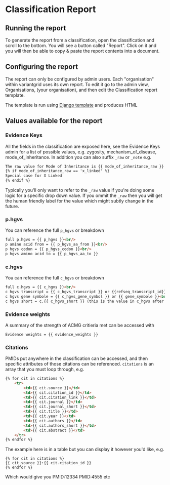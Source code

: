 # Classification Report

## Running the report

To generate the report from a classification, open the classification and scroll to the bottom. You will see a button called "Report". Click on it and you will then be able to copy & paste the report contents into a document.

## Configuring the report

The report can only be configured by admin users. Each "organisation" within variantgrid uses its own report. To edit it go to the admin view, Organisations, (your organisation), and then edit the Classification report template.

The template is run using [Django template](https://docs.djangoproject.com/en/3.0/topics/templates/) and produces HTML

## Values available for the report

### Evidence Keys

All the fields in the classification are exposed here, see the Evidence Keys admin for a list of possible values, e.g. zygosity, mechanism_of_disease, mode_of_inheritance.
In addition you can also suffix `_raw` or `_note` e.g.
``` html
The raw value for Mode of Inheritance is {{ mode_of_inheritance_raw }} and the note for it is {{ mode_of_inheritance_note }}
{% if mode_of_inheritance_raw == 'x_linked' %}
Special case for X Linked
{% endif %}
```
Typically you'll only want to refer to the `_raw` value if you're doing some logic for a specific drop down value. If you ommit the `_raw` then you will get the human friendly label for the value which might subtly change in the future.


### p.hgvs

You can reference the full `p_hgvs` or breakdown
``` html
full p.hgvs = {{ p_hgvs }}<br/>
p amino acid from = {{ p_hgvs_aa_from }}<br/>
p hgvs codon = {{ p_hgvs_codon }}<br/>
p hgvs amino acid to = {{ p_hgvs_aa_to }}
```

### c.hgvs

You can reference the full `c_hgvs` or breakdown
``` html
full c.hgvs = {{ c_hgvs }}<br/>
c hgvs transcript = {{ c_hgvs_transcript }} or {{refseq_transcript_id}}<br/>
c hgvs gene symbole = {{ c_hgvs_gene_symbol }} or {{ gene_symbole }}<br/>
c hgvs short = c.{{ c_hgvs_short }} (this is the value in c_hgvs after "c.")
```

### Evidence weights

A summary of the strength of ACMG critieria met can be accessed with
``` html
Evidence weights = {{ evidence_weights }}
```

### Citations

PMIDs put anywhere in the classification can be accessed, and then specific attributes of those citations can be referenced. `citations` is an array that you must loop through, e.g.
``` html
{% for cit in citations %}
	<tr>
		<td>{{ cit.source }}</td>
		<td>{{ cit.citation_id }}</td>
		<td>{{ cit.citation_link }}</td>
		<td>{{ cit.journal }}</td>
		<td>{{ cit.journal_short }}</td>
		<td>{{ cit.title }}</td>
		<td>{{ cit.year }}</td>
		<td>{{ cit.authors }}</td>
		<td>{{ cit.authors_short }}</td>
		<td>{{ cit.abstract }}</td>
	</tr>
{% endfor %}
```
The example here is in a table but you can display it however you'd like, e.g.
```
{% for cit in citations %}
{{ cit.source }}:{{ cit.citation_id }}
{% endfor %}
```
Which would give you PMID:12334 PMID:4555 etc
